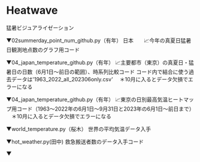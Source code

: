 # Heatwave
猛暑ビジュアライゼーション

▼02summerday_point_num_github.py（有年）
日本　　📈今年の真夏日猛暑日観測地点数のグラフ用コード

▼04_japan_temperature_github.py（有年）
📈主要都市（東京）の真夏日・猛暑日の日数（6月1日〜前日の範囲）、時系列比較コード
コード内で結合に使う過去データは'1963_2022_all_202306only.csv'
　＊10月に入るとデータ欠損でエラーになる
 
▼04_japan_temperature_github.py（有年）
📈東京の日別最高気温ヒートマップ用コード（1963〜2022年の6月1日〜9月31日と2023年の6月1日〜前日まで）  
　＊10月に入るとデータ欠損でエラーになる


▼world_temperature.py（桜木）
世界の平均気温データ入手

▼hot_weather.py(田中)
救急搬送者数のデータ入手コード

▼
